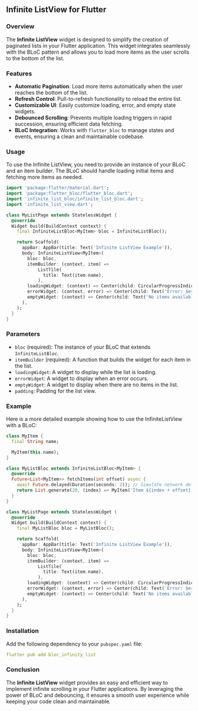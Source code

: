 ## Infinite ListView for Flutter

### Overview

The **Infinite ListView** widget is designed to simplify the creation of paginated lists in your
Flutter application. This widget integrates seamlessly with the BLoC pattern and allows you to load
more items as the user scrolls to the bottom of the list.

### Features

- **Automatic Pagination**: Load more items automatically when the user reaches the bottom of the
  list.
- **Refresh Control**: Pull-to-refresh functionality to reload the entire list.
- **Customizable UI**: Easily customize loading, error, and empty state widgets.
- **Debounced Scrolling**: Prevents multiple loading triggers in rapid succession, ensuring
  efficient data fetching.
- **BLoC Integration**: Works with `flutter_bloc` to manage states and events, ensuring a clean and
  maintainable codebase.

### Usage

To use the Infinite ListView, you need to provide an instance of your BLoC and an item builder. The
BLoC should handle loading initial items and fetching more items as needed.

```dart
import 'package:flutter/material.dart';
import 'package:flutter_bloc/flutter_bloc.dart';
import 'infinite_list_bloc/infinite_list_bloc.dart';
import 'infinite_list_view.dart';

class MyListPage extends StatelessWidget {
  @override
  Widget build(BuildContext context) {
    final InfiniteListBloc<MyItem> bloc = InfiniteListBloc();

    return Scaffold(
      appBar: AppBar(title: Text('Infinite ListView Example')),
      body: InfiniteListView<MyItem>(
        bloc: bloc,
        itemBuilder: (context, item) =>
            ListTile(
              title: Text(item.name),
            ),
        loadingWidget: (context) => Center(child: CircularProgressIndicator()),
        errorWidget: (context, error) => Center(child: Text('Error: $error')),
        emptyWidget: (context) => Center(child: Text('No items available')),
      ),
    );
  }
}
```

### Parameters

- `bloc` (required): The instance of your BLoC that extends `InfiniteListBloc`.
- `itemBuilder` (required): A function that builds the widget for each item in the list.
- `loadingWidget`: A widget to display while the list is loading.
- `errorWidget`: A widget to display when an error occurs.
- `emptyWidget`: A widget to display when there are no items in the list.
- `padding`: Padding for the list view.

### Example

Here is a more detailed example showing how to use the InfiniteListView with a BLoC:

```dart
class MyItem {
  final String name;

  MyItem(this.name);
}

class MyListBloc extends InfiniteListBloc<MyItem> {
  @override
  Future<List<MyItem>> fetchItems(int offset) async {
    await Future.delayed(Duration(seconds: 2)); // Simulate network delay
    return List.generate(20, (index) => MyItem('Item ${index + offset}'));
  }
}

class MyListPage extends StatelessWidget {
  @override
  Widget build(BuildContext context) {
    final MyListBloc bloc = MyListBloc();

    return Scaffold(
      appBar: AppBar(title: Text('Infinite ListView Example')),
      body: InfiniteListView<MyItem>(
        bloc: bloc,
        itemBuilder: (context, item) =>
            ListTile(
              title: Text(item.name),
            ),
        loadingWidget: (context) => Center(child: CircularProgressIndicator()),
        errorWidget: (context, error) => Center(child: Text('Error: $error')),
        emptyWidget: (context) => Center(child: Text('No items available')),
      ),
    );
  }
}
```

### Installation

Add the following dependency to your `pubspec.yaml` file:

```yaml
flutter pub add bloc_infinity_list
```

### Conclusion

The **Infinite ListView** widget provides an easy and efficient way to implement infinite scrolling
in your Flutter applications. By leveraging the power of BLoC and debouncing, it ensures a smooth
user experience while keeping your code clean and maintainable.
